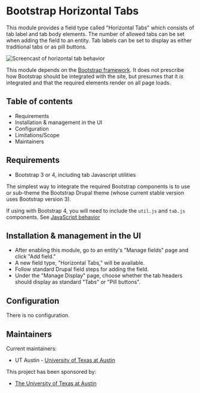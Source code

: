 # Bootstrap Horizontal Tabs

This module provides a field type called "Horizontal Tabs" which consists of
tab label and tab body elements. The number of allowed tabs can be set when
adding the field to an entity. Tab labels can be set to display as either
traditional tabs or as pill buttons.

<img src="/bootstrap_horizontal_tabs.gif" alt="Screencast of horizontal tab behavior" />

This module depends on the [Bootstrap framework](https://getbootstrap.com/).
It does not prescribe how Bootstrap should be integrated with the site, but
presumes that it *is* integrated and that the required elements render on all
page loads.


## Table of contents

- Requirements
- Installation & management in the UI
- Configuration
- Limitations/Scope
- Maintainers


## Requirements

- Bootstrap 3 or 4, including tab Javascript utilities

The simplest way to integrate the required Bootstrap components is to use or
sub-theme the Bootstrap Drupal theme (whose current stable version uses
Bootstrap version 3).

If using with Bootstrap 4, you will need to include the `util.js` and `tab.js`
components. See [JavaScript behavior](https://getbootstrap.com/docs/4.0/components/navs/#javascript-behavior)


## Installation & management in the UI

- After enabling this module, go to an entity's "Manage fields" page and click
"Add field."
- A new field type, "Horizontal Tabs," will be available.
- Follow standard Drupal field steps for adding the field.
- Under the "Manage Display" page, choose whether the tab headers should display
as standard "Tabs" or "Pill buttons".


## Configuration

There is no configuration.


## Maintainers

Current maintainers:

- UT Austin - [University of Texas at Austin](https://www.drupal.org/university-of-texas-at-austin)

This project has been sponsored by:

- [The University of Texas at Austin](https://www.drupal.org/university-of-texas-at-austin)
